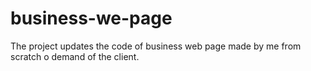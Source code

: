 # business-we-page
The project updates the code of business web page made by me from scratch o demand of the client.
